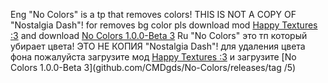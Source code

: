 Eng
"No Colors" is a tp that removes colors!
THIS IS NOT A COPY OF "Nostalgia Dash"!
for removes bg color pls download mod [Happy Textures :3](geode-sdk.org/mods/alphalaneous.happy_textures) and download [No Colors 1.0.0-Beta 3](github.com/CMDgds/No-Colors/releases/tag/5)
Ru
"No Colors" это тп который убирает цвета!
ЭТО НЕ КОПИЯ "Nostalgia Dash"!
для удаления цвета фона пожалуйста загрузите мод [Happy Textures :3](geode-sdk.org/mods/alphalaneous.happy_textures) и загрузите [No Colors 1.0.0-Beta 3](github.com/CMDgds/No-Colors/releases/tag /5)
